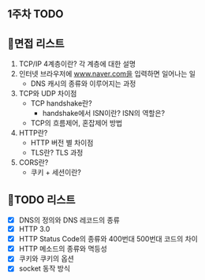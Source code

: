 ## 1주차 TODO

## 📃면접 리스트
1. TCP/IP 4계층이란? 각 계층에 대한 설명
2. 인터넷 브라우저에 www.naver.com을 입력하면 일어나는 일 
   - DNS 캐시의 종류와 이루어지는 과정
3. TCP와 UDP 차이점
   - TCP handshake란?
     - handshake에서 ISN이란? ISN의 역할은?
   - TCP의 흐름제어, 혼잡제어 방법
4. HTTP란?
   - HTTP 버전 별 차이점
   - TLS란? TLS 과정
5. CORS란?
   - 쿠키 + 세션이란?

## 📕TODO 리스트
- [x] DNS의 정의와 DNS 레코드의 종류
- [x] HTTP 3.0
- [x] HTTP Status Code의 종류와 400번대 500번대 코드의 차이
- [x] HTTP 메소드의 종류와 멱등성
- [x] 쿠키와 쿠키의 옵션
- [x] socket 동작 방식